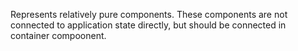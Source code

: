 Represents relatively pure components.  These components are not connected to application state directly, but should be connected in container compoonent.
